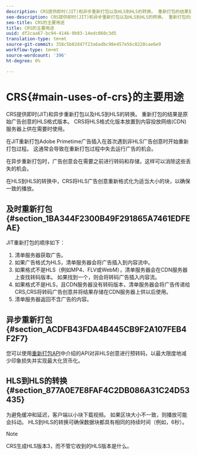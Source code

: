```yaml
---
description: CRS提供即时(JIT)和异步重新打包以及HLS到HLS的转换。 重新打包的结果是原始广告创意的HLS格式版本。 CRS将HLS格式化版本放置到内容投放网络(CDN)服务器上供在需要时使用。
seo-description: CRS提供即时(JIT)和异步重新打包以及HLS到HLS的转换。 重新打包的结果是原始广告创意的HLS格式版本。 CRS将HLS格式化版本放置到内容投放网络(CDN)服务器上供在需要时使用。
seo-title: CRS的主要用途
title: CRS的主要用途
uuid: df2caa67-bc94-4146-9b93-14edc060c3d5
translation-type: tm+mt
source-git-commit: 358c5b02d47f23a6adbc98e457e56c8220cae6e9
workflow-type: tm+mt
source-wordcount: '396'
ht-degree: 0%

---
```



# CRS{#main-uses-of-crs}的主要用途

CRS提供即时(JIT)和异步重新打包以及HLS到HLS的转换。 重新打包的结果是原始广告创意的HLS格式版本。 CRS将HLS格式化版本放置到内容投放网络(CDN)服务器上供在需要时使用。

在JIT重新打包Adobe Primetime广告插入在首次遇到非HLS广告创意时开始重新打包过程。 这通常会导致在重新打包过程中失去运行广告的机会。

在异步重新打包时，广告创意会在需要之前进行转码和存储，这样可以消除这些丢失的机会。

在HLS到HLS的转换中，CRS将HLS广告创意重新格式化为适当大小的块，以确保一致的播放。

## 及时重新打包{#section_1BA344F2300B49F291865A7461EDFEAE}

JIT重新打包的顺序如下：

1. 清单服务器获取广告。
1. 如果广告格式为HLS，清单服务器会将广告插入到内容流中。
1. 如果格式不是HLS（例如MP4、FLV或WebM），清单服务器会在CDN服务器上查找转码版本。 如果找到一个，则会将转码广告插入内容流。
1. 如果格式不是HLS，且CDN服务器没有转码版本，清单服务器会将广告传递给CRS,CRS将转码广告创意并将结果存储在CDN服务器上供以后使用。
1. 清单服务器返回不含广告的内容。

## 异步重新打包{#section_ACDFB43FDA4B445CB9F2A107FEB4F2F7}

您可以使用[重新打包API](../creative-repackaging-service/api-repackage.md)中介绍的API对非HLS创意进行预转码，以最大限度地减少印象损失并实现最大化货币化。

## HLS到HLS的转换{#section_877A0E7E8FAF4C2DB086A31C24D53435}

为避免缓冲和延迟，客户端以小块下载视频。 如果区块大小不一致，则播放可能会抖动。 HLS到HLS的转换可确保数据块都具有相同的持续时间（例如，6秒）。

>[!NOTE]
>
>CRS生成HLS版本3，而不管它收到的HLS版本是什么。